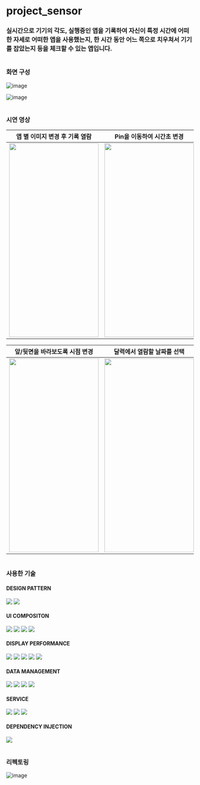 # project_sensor

### 실시간으로 기기의 각도, 실행중인 앱을 기록하여 자신이 특정 시간에 어떠한 자세로 어떠한 앱을 사용했는지, 한 시간 동안 어느 쪽으로 치우쳐서 기기를 잡았는지  등을 체크할 수 있는 앱입니다.

#

### 화면 구성

![image](https://github.com/sky8492002/project_sensor/assets/75258748/302b6e01-a105-4c26-996a-9f469f609804)

![image](https://github.com/sky8492002/project_sensor/assets/75258748/a2150657-930c-4a6a-ac52-cfa7576b2b5a)

#

### 시연 영상

| 앱 별 이미지 변경 후 기록 열람 | Pin을 이동하여 시간초 변경 | 좌우로 슬라이드 하여 시간대 변경 |
| --- | --- | --- |
| <img src="https://github.com/sky8492002/project_sensor/assets/75258748/c3d204a6-b0fd-4892-8ed1-6de1781bd04b" width="240" height="520"/> | <img src="https://github.com/sky8492002/project_sensor/assets/75258748/a7e61963-1b6c-4a4f-b7bb-9b327ab928a1" width="240" height="520"/> | <img src="https://github.com/sky8492002/project_sensor/assets/75258748/c9e8b376-3ac5-4784-b113-ed9a95d539b4" width="240" height="520"/> |

| 앞/뒷면을 바라보도록 시점 변경 | 달력에서 열람할 날짜를 선택 |
| --- | --- |
| <img src="https://github.com/sky8492002/project_sensor/assets/75258748/21228a2c-caec-4831-a27b-8686f779b1a9" width="240" height="520"/> | <img src="https://github.com/sky8492002/project_sensor/assets/75258748/a7e38000-c457-428e-8a54-0f2daf2115d5" width="240" height="520"/> |

#

### 사용한 기술

#### DESIGN PATTERN
<img src="https://img.shields.io/badge/MVVM-B2FCE4?style=flat-square&logo=android&logoColor=white"> <img src="https://img.shields.io/badge/Clean Architecture-B2FCE4?style=flat-square&logo=android&logoColor=white">

#### UI COMPOSITON
<img src="https://img.shields.io/badge/DataBinding-40AEF0?style=flat-square&logo=android&logoColor=white"> <img src="https://img.shields.io/badge/ViewBinding-40AEF0?style=flat-square&logo=android&logoColor=white"> <img src="https://img.shields.io/badge/RecyclerView-40AEF0?style=flat-square&logo=android&logoColor=white"> <img src="https://img.shields.io/badge/Jetpack Compose-40AEF0?style=flat-square&logo=android&logoColor=white">

#### DISPLAY PERFORMANCE
<img src="https://img.shields.io/badge/Coroutine-3B66BC?style=flat-square&logo=android&logoColor=white"> <img src="https://img.shields.io/badge/SurfaceView-3B66BC?style=flat-square&logo=android&logoColor=white"> <img src="https://img.shields.io/badge/MotionLayout-3B66BC?style=flat-square&logo=android&logoColor=white"> <img src="https://img.shields.io/badge/OpenGL ES-3B66BC?style=flat-square&logo=android&logoColor=white"> <img src="https://img.shields.io/badge/GLSurfaceView-3B66BC?style=flat-square&logo=android&logoColor=white">

#### DATA MANAGEMENT
<img src="https://img.shields.io/badge/Room-9999FF?style=flat-square&logo=android&logoColor=white"> <img src="https://img.shields.io/badge/AAC ViewModel-9999FF?style=flat-square&logo=android&logoColor=white"> <img src="https://img.shields.io/badge/Coroutine Flow-9999FF?style=flat-square&logo=android&logoColor=white"> <img src="https://img.shields.io/badge/Paging3-9999FF?style=flat-square&logo=android&logoColor=white">

#### SERVICE
<img src="https://img.shields.io/badge/Foreground Service-0ABF53?style=flat-square&logo=android&logoColor=white"> <img src="https://img.shields.io/badge/Background Service-0ABF53?style=flat-square&logo=android&logoColor=white"> <img src="https://img.shields.io/badge/WorkManager-0ABF53?style=flat-square&logo=android&logoColor=white">


#### DEPENDENCY INJECTION
<img src="https://img.shields.io/badge/Hilt-E34F26?style=flat-square&logo=android&logoColor=white">


# 

### 리펙토링

![image](https://github.com/sky8492002/project_sensor/assets/75258748/40b654e2-25db-49d7-b9aa-db8df4e96ac1)


